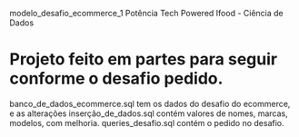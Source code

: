modelo_desafio_ecommerce_1
Potência Tech Powered Ifood - Ciência de Dados

# Projeto feito em partes para seguir conforme o desafio pedido.
banco_de_dados_ecommerce.sql tem os dados do desafio do ecommerce, e as alterações
inserção_de_dados.sql contém valores de nomes, marcas, modelos, com melhoria.
queries_desafio.sql contém o pedido no desafio. 
